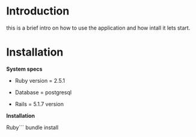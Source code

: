 # Introduction 
this is a brief intro on how to use the application and how intall it lets start.

# Installation

**System specs**

* Ruby version = 2.5.1

* Database = postgresql

* Rails = 5.1.7 version 

**Installation**

Ruby```
bundle install
```
